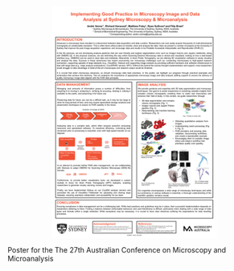 <img  src="/img/ACMM-27 - Poster.png" width="65%" style="display:block; margin-left:auto; margin-right:auto" />

Poster for the The 27th Australian Conference on Microscopy and Microanalysis

